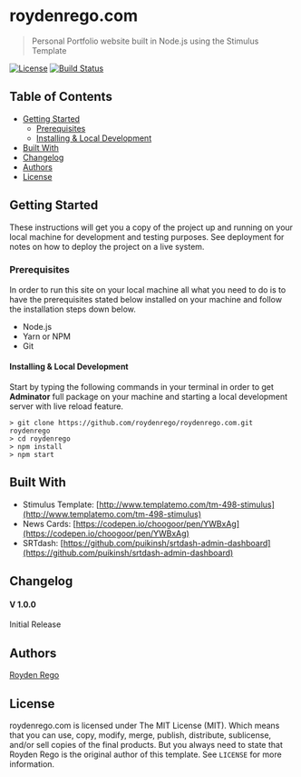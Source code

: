 # roydenrego.com
> Personal Portfolio website built in Node.js using the Stimulus Template

[![License](https://img.shields.io/github/license/roydenrego/roydenrego.com.svg)](https://github.com/roydenrego/roydenrego.com/blob/master/LICENSE)
[![Build Status](https://travis-ci.org/roydenrego/roydenrego.com.svg?branch=master)](https://travis-ci.org/roydenrego/roydenrego.com) 

## Table of Contents
- [Getting Started](#getting-started)
  - [Prerequisites](#prerequisites)
  - [Installing & Local Development](#installing--local-development)
- [Built With](#built-with)
- [Changelog](#changelog)
- [Authors](#authors)
- [License](#license)
  
## Getting Started

These instructions will get you a copy of the project up and running on your local machine for development and testing purposes. See deployment for notes on how to deploy the project on a live system.
### Prerequisites

In order to run this site on your local machine all what you need to do is to have the prerequisites stated below installed on your machine and follow the installation steps down below.

  - Node.js
  - Yarn or NPM
  - Git
  
#### Installing & Local Development
Start by typing the following commands in your terminal in order to get **Adminator** full package on your machine and starting a local development server with live reload feature.

```
> git clone https://github.com/roydenrego/roydenrego.com.git roydenrego
> cd roydenrego
> npm install
> npm start
```

## Built With
- Stimulus Template: [http://www.templatemo.com/tm-498-stimulus](http://www.templatemo.com/tm-498-stimulus)
- News Cards: [https://codepen.io/choogoor/pen/YWBxAg](https://codepen.io/choogoor/pen/YWBxAg)
- SRTdash: [https://github.com/puikinsh/srtdash-admin-dashboard](https://github.com/puikinsh/srtdash-admin-dashboard)

## Changelog
#### V 1.0.0
Initial Release

## Authors
[Royden Rego](https://roydenrego.com)

## License

roydenrego.com is licensed under The MIT License (MIT). Which means that you can use, copy, modify, merge, publish, distribute, sublicense, and/or sell copies of the final products. But you always need to state that Royden Rego is the original author of this template. See ``LICENSE`` for more information.
